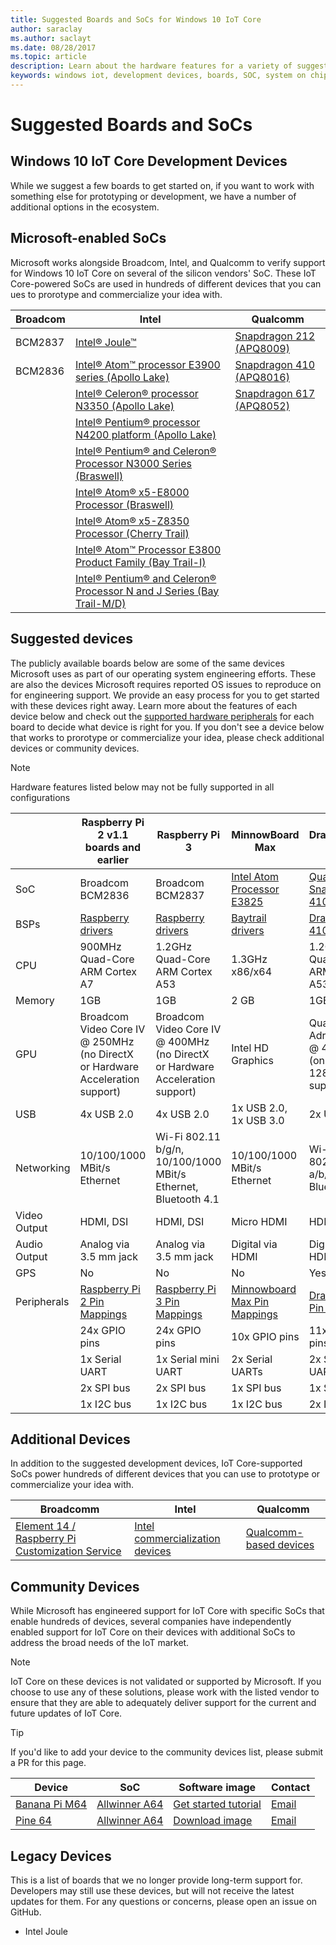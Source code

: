 ```yaml
---
title: Suggested Boards and SoCs for Windows 10 IoT Core
author: saraclay
ms.author: saclayt
ms.date: 08/28/2017
ms.topic: article
description: Learn about the hardware features for a variety of suggested boards and community devices.
keywords: windows iot, development devices, boards, SOC, system on chips, Raspberry Pi 2, Raspberry Pi 3, Minnowboard Max, Dragonboard
---
```


# Suggested Boards and SoCs

## Windows 10 IoT Core Development Devices
While we suggest a few boards to get started on, if you want to work with something else for prototyping or development, we have a number of additional options in the ecosystem.

## Microsoft-enabled SoCs
Microsoft works alongside Broadcom, Intel, and Qualcomm to verify support for Windows 10 IoT Core on several of the silicon vendors' SoC. These IoT Core-powered SoCs are used in hundreds of different devices that you can ues to prorotype and commercialize your idea with.

| Broadcom | Intel | Qualcomm |
|----------|-------|----------|
| BCM2837  | [Intel® Joule™](https://software.intel.com/en-us/iot/hardware/joule) | [Snapdragon 212 (APQ8009)](https://www.qualcomm.com/products/snapdragon/processors/212) |
| BCM2836  | [Intel® Atom™ processor E3900 series (Apollo Lake)](https://ark.intel.com/products/codename/80644/#@embedded) | [Snapdragon 410 (APQ8016)](https://www.qualcomm.com/products/snapdragon/processors/410) |
| | [Intel® Celeron® processor N3350 (Apollo Lake)](https://ark.intel.com/products/codename/80644/#@embedded) | [Snapdragon 617 (APQ8052)](https://www.qualcomm.com/products/snapdragon/processors/617) |
| | 	[Intel® Pentium® processor N4200 platform (Apollo Lake)](https://ark.intel.com/products/codename/80644/#@embedded) | |
| | 	[Intel® Pentium® and Celeron® Processor N3000 Series (Braswell)](http://ark.intel.com/products/codename/66094/#@embedded) | |
| | 	[	Intel® Atom® x5-E8000 Processor (Braswell)](http://ark.intel.com/products/codename/66094/#@embedded) | |
| | 	[Intel® Atom® x5-Z8350 Processor (Cherry Trail)](https://ark.intel.com/products/93361/Intel-Atom-x5-Z8350-Processor-2M-Cache-up-to-1_92-GHz) | |
| | 	[Intel® Atom™ Processor E3800 Product Family (Bay Trail-I)](http://ark.intel.com/products/codename/55844/#@Embedded) | |
| | 	[Intel® Pentium® and Celeron® Processor N and J Series (Bay Trail-M/D)](http://ark.intel.com/products/codename/55844/) | |

## Suggested devices
The publicly available boards below are some of the same devices Microsoft uses as part of our operating system engineering efforts. These are also the devices Microsoft requires reported OS issues to reproduce on for engineering support. We provide an easy process for you to get started with these devices right away. Learn more about the features of each device below and check out the [supported hardware peripherals](HardwareCompatList.md) for each board to decide what device is right for you. If you don't see a device below that works to prorotype or commercialize your idea, please check additional devices or community devices.

> [!NOTE]
> Hardware features listed below may not be fully supported in all configurations


|                      |Raspberry Pi 2 v1.1 boards and earlier|Raspberry Pi 3| MinnowBoard Max| DragonBoard 410c |
|----------------------|-------------------|--------------|-------------------|---------------|
|SoC  | Broadcom BCM2836 | Broadcom BCM2837 | [Intel Atom Processor E3825](http://ark.intel.com/products/78474/Intel-Atom-Processor-E3825-1M-Cache-1_33-GHz) | [Qualcomm Snapdragon 410](https://www.qualcomm.com/products/snapdragon/processors/410) |
|BSPs | [Raspberry drivers](https://github.com/ms-iot/bsp) | [Raspberry drivers](https://github.com/ms-iot/bsp) | [Baytrail drivers](https://www.intel.com/content/www/us/en/embedded/products/bay-trail/software-and-drivers.html) | [Dragonboard 410c drivers](https://developer.qualcomm.com/hardware/dragonboard-410c/software) |
|CPU  | 900MHz Quad-Core ARM Cortex A7| 	1.2GHz Quad-Core ARM Cortex A53 | 1.3GHz x86/x64 | 	1.2GHz Quad-Core ARM Cortex A53 |
|Memory| 1GB | 1GB | 2 GB| 1GB |
|GPU | Broadcom Video Core IV @ 250MHz (no DirectX or Hardware Acceleration support) | 	Broadcom Video Core IV @ 400MHz (no DirectX or Hardware Acceleration support) | Intel HD Graphics | Qualcomm Adreno 306 @ 400MHz (only 720p / 1280 x 720 supported) |
| USB | 4x USB 2.0 | 4x USB 2.0 | 1x USB 2.0, 1x USB 3.0 | 2x USB 2.0 |
| Networking | 10/100/1000 MBit/s Ethernet | Wi-Fi 802.11 b/g/n, 10/100/1000 MBit/s Ethernet, Bluetooth 4.1 | 10/100/1000 MBit/s Ethernet | Wi-Fi 802.11 a/b/g/n, Bluetooth 4.1 |
| Video Output | HDMI, DSI | HDMI, DSI | Micro HDMI	| HDMI, DSI |
| Audio Output | Analog via 3.5 mm jack | Analog via 3.5 mm jack | Digital via HDMI	| Digital via HDMI |
| GPS| No | No | No | Yes | 
| Peripherals |   [Raspberry Pi 2 Pin Mappings](PinMappings/PinMappingsRPI.md) | [Raspberry Pi 3 Pin Mappings](PinMappings/PinMappingsRPI.md) | [Minnowboard Max Pin Mappings](PinMappings/PinMappingsMBM.md) | [Dragonboard Pin Mappings](PinMappings/PinMappingsDB.md) |
|         | 24x GPIO pins | 24x GPIO pins | 10x GPIO pins | 11x GPIO pins |
|  | 1x Serial UART | 1x Serial mini UART | 2x Serial UARTs | 2x Serial UARTs |
|  | 2x SPI bus | 2x SPI bus | 1x SPI bus | 1x SPI bus |
|  | 1x I2C bus | 1x I2C bus | 1x I2C bus | 2x I2C bus |

## Additional Devices
In addition to the suggested development devices, IoT Core-supported SoCs power hundreds of different devices that you can use to prototype or commercialize your idea with.

| Broadcomm | Intel | Qualcomm |
|-------------|----------|---------|
| [Element 14 / Raspberry Pi Customization Service](https://www.element14.com/community/docs/DOC-76955/l/raspberry-pi-customization-service)| [Intel commercialization devices](https://solutionsdirectory.intel.com/solutions-directory/processors/278/processors/309/processors/402/processors/782/processors/788/processors/1103/processors/1107/processors/1110/processors/1175/processors/1344/processors/1348/processors/1349) | [Qualcomm-based devices](https://developer.qualcomm.com/hardware/snapdragon-410) |

## Community Devices
While Microsoft has engineered support for IoT Core with specific SoCs that enable hundreds of devices, several companies have independently enabled support for IoT Core on their devices with additional SoCs to address the broad needs of the IoT market.

> [!NOTE] 
> IoT Core on these devices is not validated or supported by Microsoft. If you choose to use any of these solutions, please work with the listed vendor to ensure that they are able to adequately deliver support for the current and future updates of IoT Core.

> [!TIP]
> If you'd like to add your device to the community devices list, please submit a PR for this page.

| Device | SoC | Software image | Contact |
|-------------|----------|---------|---------|
| [Banana Pi M64](http://www.banana-pi.org/m64.html) | [Allwinner A64](http://www.allwinnertech.com/index.php?c=product&a=index&id=9) | [Get started tutorial](http://forum.banana-pi.org/c/BPI-M64/Win-10-IoT) | [Email](mailto:jasonye@banana-pi.com) |
| [Pine 64](https://www.pine64.org/) | [Allwinner A64](http://www.allwinnertech.com/index.php?c=product&a=index&id=9) | [Download image](http://files.pine64.org/os/win10-iot/Windows10IoT_Pine64.ffu) | [Email](mailto:support@pine64.org) |

## Legacy Devices
This is a list of boards that we no longer provide long-term support for. Developers may still use these devices, but will not receive the latest updates for them. For any questions or concerns, please open an issue on GitHub.

* Intel Joule
